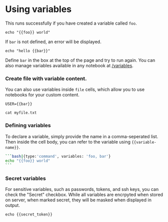 <!-- 
setup:
    docker: 
      name: command-example
      image: node:12-buster
-->

# Using variables

This runs successfully if you have created a variable called `foo`.

```bash|{type:'command', variables: 'foo'}
echo "{{foo}} world"
```

If `bar` is not defined, an error will be displayed. 

```bash|{type:'command', variables: 'bar'}
echo "hello {{bar}}"
```

Define `bar` in the box at the top of the page and try to run again. 
You can also manage variables available in any notebook at [/variables](/variables).

### Create file with variable content.

You can also use variables inside `file` cells, which allow you to use notebooks for your custom content.

```ini|{type:'file', variables: 'bar', path: 'myfile.txt'}
USER={{bar}}
```

```bash|{type:'command'}
cat myfile.txt
```

### Defining variables

To declare a variable, simply provide the name in a comma-seperated list. Then inside the cell body, you can refer to the variable 
using `{{variable-name}}`.

~~~bash
```bash|{type:'command', variables: 'foo, bar'}
echo "{{foo}} world"
```
~~~

### Secret variables

For sensitive variables, such as passwords, tokens, and ssh keys, you can check the "Secret" checkbox. While all variables are encrpyted when stored on server, when marked secret, they will be masked when displayed in output.

```bash|{type:'command', variables: 'secret_token'}
echo {{secret_token}}
```